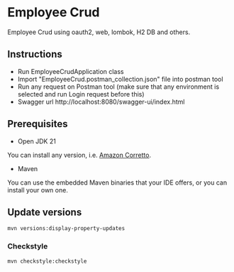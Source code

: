 # Employee Crud
Employee Crud using oauth2, web, lombok, H2 DB and others.

## Instructions
- Run EmployeeCrudApplication class
- Import "EmployeeCrud.postman_collection.json" file into postman tool
- Run any request on Postman tool (make sure that any environment is selected and run Login request before this)
- Swagger url http://localhost:8080/swagger-ui/index.html

## Prerequisites
- Open JDK 21

You can install any version, i.e. [Amazon Corretto](https://docs.aws.amazon.com/corretto/latest/corretto-17-ug/downloads-list.html).

- Maven

You can use the embedded Maven binaries that your IDE offers, or you can install your own one.

## Update versions
```
mvn versions:display-property-updates 
```

### Checkstyle 
```
mvn checkstyle:checkstyle
```

